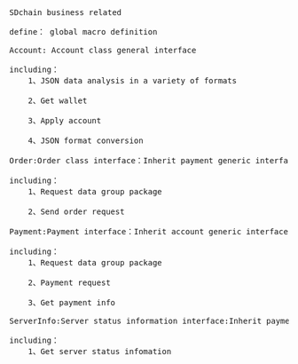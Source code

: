 <pre>SDchain business related<br>
define： global macro definition<br>
Account: Account class general interface<br>
including：
	1、JSON data analysis in a variety of formats<br>
	2、Get wallet<br>
	3、Apply account<br>
	4、JSON format conversion<br>
Order:Order class interface：Inherit payment generic interface<br>
including：
	1、Request data group package<br>
	2、Send order request<br>
Payment:Payment interface：Inherit account generic interface<br>
including：
	1、Request data group package<br>
	2、Payment request<br>
	3、Get payment info<br>
ServerInfo:Server status information interface:Inherit payment generic interface<br>
including：
	1、Get server status infomation<br></pre>
